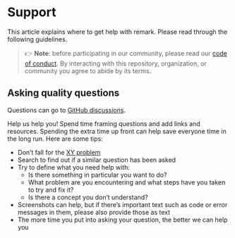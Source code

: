 # Support

This article explains where to get help with remark.
Please read through the following guidelines.

> 👉 **Note**: before participating in our community, please read our
> [code of conduct](CODE-OF-CONDUCT.md).
> By interacting with this repository, organization, or community you agree to
> abide by its terms.

## Asking quality questions

Questions can go to [GitHub discussions](https://github.com/3uclide/cpps/discussions).

Help us help you!
Spend time framing questions and add links and resources.
Spending the extra time up front can help save everyone time in the long run.
Here are some tips:

*   Don’t fall for the [XY problem](https://meta.stackexchange.com/questions/66377/what-is-the-xy-problem/66378#66378)
*   Search to find out if a similar question has been asked
*   Try to define what you need help with:
    *   Is there something in particular you want to do?
    *   What problem are you encountering and what steps have you taken to try
        and fix it?
    *   Is there a concept you don’t understand?
*   Screenshots can help, but if there’s important text such as code or error
    messages in them, please also provide those as text
*   The more time you put into asking your question, the better we can help you
